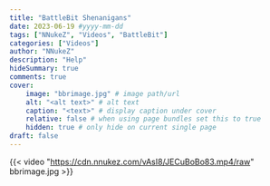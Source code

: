 ```yaml
---
title: "BattleBit Shenanigans"
date: 2023-06-19 #yyyy-mm-dd
tags: ["NNukeZ", "Videos", "BattleBit"]
categories: ["Videos"]
author: "NNukeZ"
description: "Help"
hideSummary: true
comments: true
cover:
    image: "bbrimage.jpg" # image path/url
    alt: "<alt text>" # alt text
    caption: "<text>" # display caption under cover
    relative: false # when using page bundles set this to true
    hidden: true # only hide on current single page
draft: false
---
```


{{< video "https://cdn.nnukez.com/vAsI8/JECuBoBo83.mp4/raw" bbrimage.jpg >}}